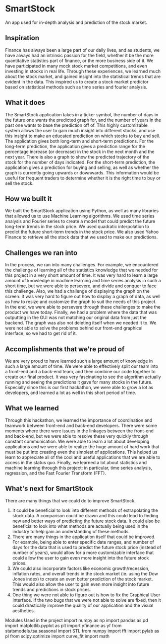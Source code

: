 # SmartStock
An app used for in-depth analysis and prediction of the stock market.
## Inspiration
Finance has always been a large part of our daily lives, and as students, we have always had an intrinsic passion for the field, whether it be the more quantitative statistics part of finance, or the more business side of it. We have participated in many mock stock market competitions, and even investing in stocks in real life. Through these experiences, we learned much about the stock market, and gained insight into the statistical trends that are evident in the data. This inspired us to create a stock market predictor based on statistical methods such as time series and fourier analysis. 

## What it does
The SmartStock application takes in a ticker symbol, the number of days in the future one wants the predicted graph for, and the number of years in the past one wants to base the prediction off of. This highly customizable system allows the user to gain much insight into different stocks, and use this insight to make an educated prediction on which stocks to buy and sell. The application gives both long-term and short-term predictions. For the long-term prediction, the application gives a prediction range for the percentage increase (or decrease) in the stock in the next month and the next year. There is also a graph to show the predicted trajectory of the stock for the number of days indicated. For the short-term prediction, the application gives a prediction for buying and selling, as well as whether the graph is currently going upwards or downwards. This information would be useful for frequent traders to determine whether it is the right time to buy or sell the stock.

## How we built it
We built the SmartStock application using Python, as well as many libraries that allowed us to use Machine Learning algorithms. We used time series analysis and Fourier series to create a model that could predict the future long-term trends in the stock price. We used quadratic interpolation to predict the future short-term trends in the stock price. We also used Yahoo Finance to retrieve all the stock data that we used to make our predictions.

## Challenges we ran into
In the process, we ran into many challenges. For example, we encountered the challenge of learning all of the statistics knowledge that we needed for this project in a very short amount of time. It was very hard to learn a large amount of knowledge in machine learning and time series analysis in such a short time, but we were able to persevere, and divide and conquer to face this challenge. Also, we had a challenge of displaying the graph on the screen. It was very hard to figure out how to display a graph of data, as well as how to resize and customize the graph to suit the needs of this project. In the end, we were able to persevere through these challenges to make the product we have today. Finally, we had a problem where the data that was outputting in the GUI was not matching our original data from just the backend. The graph was also not deleting itself when we needed it to. We were not able to solve the problems behind our front-end graphical interface, so we had to get rid of it.

## Accomplishments that we're proud of
We are very proud to have learned such a large amount of knowledge in such a large amount of time. We were able to effectively split our team into a front-end and a back-end team, and then combine our code together to create our final product. It was very fascinating to see the algorithm actually running and seeing the predictions it gave for many stocks in the future. Especially since this is our first hackathon, we were able to grow a lot as developers, and learned a lot as well in this short period of time.

## What we learned
Through this hackathon, we learned the importance of coordination and teamwork between front-end and back-end developers. There were some moments where there were issues in the linkages between the front-end and back-end, but we were able to resolve these very quickly through constant communication. We were able to learn a lot about developing applications and we were able to realize the huge amount of hard work that must be put into creating even the simplest of applications. This helped us learn to appreciate all of the cool and useful applications that we are able to access in the status quo. Finally, we learned a lot about statistics and machine learning through this project: in particular, time series analysis, regression, and the Fast Fourier Transform (FFT).

## What's next for SmartStock
There are many things that we could do to improve SmartStock.
1) It could be beneficial to look into different methods of extrapolating the stock data. A comparison could be drawn and this could lead to finding new and better ways of predicting the future stock data. It  could also be beneficial to look into what methods are actually being used in the industry to help gain an understanding of these methods.
2) There are many things in the application itself that could be improved. For example, being able to enter specific date ranges, and number of days for the data that is used to predict the future stock price (instead of number of years), would allow for a more customizable interface that could allow the user to gain even more insight into the future stock prices.
3) We could also incorporate factors like economic growth/recession, inflation rates, and overall trends in the stock market (ie. using the Dow Jones index) to create an even better prediction of the stock market. This would also allow the user to gain even more insight into future trends and predictions in stock prices.
4) One thing we were not able to figure out is how to fix the Graphical User Interface. If the two bugs that we were not able to solve are fixed, then it could drastically improve the quality of our application and the visual aesthetics.

Modules Used in the project
import numpy as np
import pandas as pd
import matplotlib.pyplot as plt
import yfinance as yf
from statsmodels.tsa.seasonal import STL
from numpy import fft
import pylab as pl
from scipy.optimize import curve_fit
import math
